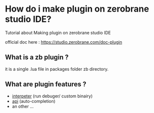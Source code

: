 # How do i make plugin on zerobrane studio IDE?
Tutorial about Making plugin on zerobrane studio IDE

official doc here : https://studio.zerobrane.com/doc-plugin

## What is a zb plugin ?
it is a single .lua file in packages folder zb directory.

## What are plugin features ?
- [interpeter](wiki/interpeter) (run debuger/ custom binairy)
- [api](wiki/api) (auto-completion)
- an other ...

